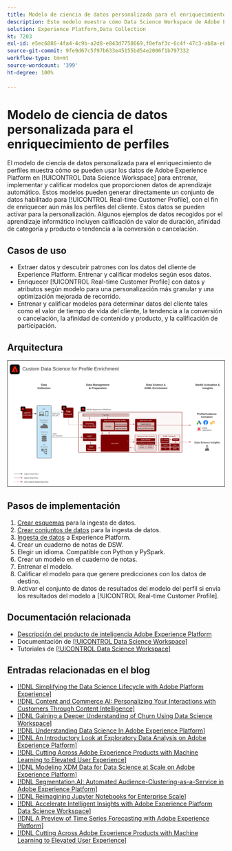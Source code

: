 ```yaml
---
title: Modelo de ciencia de datos personalizada para el enriquecimiento de perfiles
description: Este modelo muestra cómo Data Science Workspace de Adobe Experience Platform puede utilizar los datos existentes en Experience Platform para entrenar, implementar y calificar modelos, y así ofrecer información recopilada por aprendizaje automático de esos datos.
solution: Experience Platform,Data Collection
kt: 7203
exl-id: e5ec6886-4fa4-4c9b-a2d8-e843d7758669,f0efaf3c-6c4f-47c3-ab8a-e8e146dd071c
source-git-commit: 9fe9d67c5f97b633e45155bd54e2006f1b797332
workflow-type: tm+mt
source-wordcount: '399'
ht-degree: 100%

---
```


# Modelo de ciencia de datos personalizada para el enriquecimiento de perfiles

El modelo de ciencia de datos personalizada para el enriquecimiento de perfiles muestra cómo se pueden usar los datos de Adobe Experience Platform en [!UICONTROL Data Science Workspace] para entrenar, implementar y calificar modelos que proporcionen datos de aprendizaje automático. Estos modelos pueden generar directamente un conjunto de datos habilitado para [!UICONTROL Real-time Customer Profile], con el fin de enriquecer aún más los perfiles del cliente. Estos datos se pueden activar para la personalización. Algunos ejemplos de datos recogidos por el aprendizaje informático incluyen calificación de valor de duración, afinidad de categoría y producto o tendencia a la conversión o cancelación.

## Casos de uso

* Extraer datos y descubrir patrones con los datos del cliente de Experience Platform. Entrenar y calificar modelos según esos datos.
* Enriquecer [!UICONTROL Real-time Customer Profile] con datos y atributos según modelo para una personalización más granular y una optimización mejorada de recorrido.
* Entrenar y calificar modelos para determinar datos del cliente tales como el valor de tiempo de vida del cliente, la tendencia a la conversión o cancelación, la afinidad de contenido y producto, y la calificación de participación.

## Arquitectura

<img src="assets/data_science.svg" alt="Arquitectura de referencia del modelo de ciencia de datos personalizada para el enriquecimiento de perfiles" style="border:1px solid #4a4a4a" />

## Pasos de implementación

1. [Crear esquemas](https://experienceleague.adobe.com/docs/platform-learn/tutorials/schemas/create-a-schema.html?lang=es) para la ingesta de datos.
1. [Crear conjuntos de datos](https://experienceleague.adobe.com/docs/platform-learn/tutorials/data-ingestion/create-datasets-and-ingest-data.html?lang=es) para la ingesta de datos.
1. [Ingesta de datos](https://experienceleague.adobe.com/?recommended=ExperiencePlatform-D-1-2020.1.dataingestion&amp;lang=es) a Experience Platform.
1. Crear un cuaderno de notas de DSW.
1. Elegir un idioma. Compatible con Python y PySpark.
1. Crear un modelo en el cuaderno de notas.
1. Entrenar el modelo.
1. Calificar el modelo para que genere predicciones con los datos de destino.
1. Activar el conjunto de datos de resultados del modelo del perfil si envía los resultados del modelo a [!UICONTROL Real-time Customer Profile].

## Documentación relacionada

* [Descripción del producto de inteligencia Adobe Experience Platform](https://helpx.adobe.com/es/legal/product-descriptions/adobe-experience-platform-intelligence---product-description.html)
* Documentación de [[!UICONTROL Data Science Workspace]](https://experienceleague.adobe.com/docs/experience-platform/data-science-workspace/home.html?lang=es)
* Tutoriales de [[!UICONTROL Data Science Workspace]](https://experienceleague.adobe.com/docs/platform-learn/tutorials/data-science-workspace/understanding-data-science-workspace.html?lang=es)

## Entradas relacionadas en el blog

* [[!DNL Simplifying the Data Science Lifecycle with Adobe Platform Experience]](https://medium.com/adobetech/simplifying-the-data-science-lifecycle-with-adobe-platform-experience-8ea4f056d82f)
* [[!DNL Content and Commerce AI: Personalizing Your Interactions with Customers Through Content Intelligence]](https://medium.com/adobetech/content-and-commerce-ai-personalizing-your-interactions-with-customers-through-content-intelligence-dc182601deab)
* [[!DNL Gaining a Deeper Understanding of Churn Using Data Science Workspace]](https://medium.com/adobetech/gaining-a-deeper-understanding-of-churn-using-data-science-workspace-18a2190e0cf3)
* [[!DNL Understanding Data Science In Adobe Experience Platform]](https://medium.com/adobetech/understanding-data-science-in-adobe-experience-platform-5bce5a17b42)
* [[!DNL An Introductory Look at Exploratory Data Analysis on Adobe Experience Platform]](https://medium.com/adobetech/an-introductory-look-at-exploratory-data-analysis-on-adobe-experience-platform-1bfce7501d9a)
* [[!DNL Cutting Across Adobe Experience Products with Machine Learning to Elevated User Experience]](https://medium.com/adobetech/cutting-across-adobe-experience-products-with-machine-learning-to-elevated-user-experience-7c85000510d1)
* [[!DNL Modeling XDM Data for Data Science at Scale on Adobe Experience Platform]](https://medium.com/adobetech/modeling-xdm-data-for-data-science-at-scale-on-adobe-experience-platform-222bb2a6dbf7)
* [[!DNL Segmentation.AI: Automated Audience-Clustering-as-a-Service in Adobe Experience Platform]](https://medium.com/adobetech/segmentation-ai-automated-audience-clustering-as-a-service-in-adobe-experience-platform-261f4099462c)
* [[!DNL Reimagining Jupyter Notebooks for Enterprise Scale]](https://medium.com/adobetech/reimagining-jupyter-notebooks-for-enterprise-scale-8bc6340d504a)
* [[!DNL Accelerate Intelligent Insights with Adobe Experience Platform Data Science Workspace]](https://medium.com/adobetech/accelerate-intelligent-insights-with-adobe-experience-platform-data-science-workspace-89538bacbbea)
* [[!DNL A Preview of Time Series Forecasting with Adobe Experience Platform]](https://medium.com/adobetech/preview-of-time-series-forecasting-with-adobe-experience-platform-38a2fc778e89)
* [[!DNL Cutting Across Adobe Experience Products with Machine Learning to Elevated User Experience]](https://medium.com/adobetech/cutting-across-adobe-experience-products-with-machine-learning-to-elevated-user-experience-7c85000510d1)
